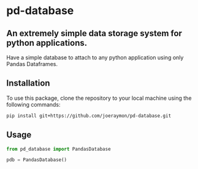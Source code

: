# pd-database
## An extremely simple data storage system for python applications.

Have a simple database to attach to any python application using only Pandas Dataframes.

## Installation

To use this package, clone the repository to your local machine using the following commands:

```sh
pip install git+https://github.com/joeraymon/pd-database.git
```

## Usage

```py
from pd_database import PandasDatabase

pdb = PandasDatabase()
```
